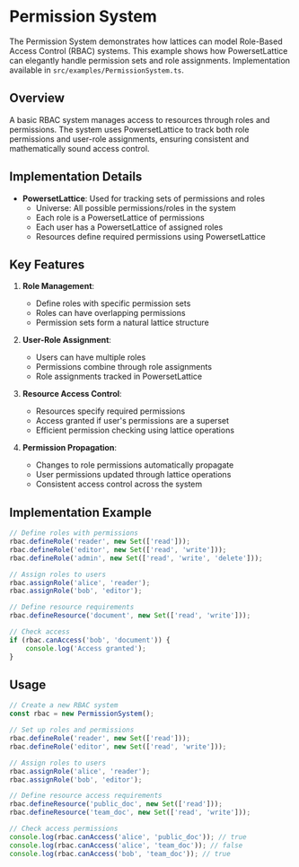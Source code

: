 # Permission System

The Permission System demonstrates how lattices can model Role-Based Access Control (RBAC) systems. This example shows how PowersetLattice can elegantly handle permission sets and role assignments. Implementation available in `src/examples/PermissionSystem.ts`.

## Overview
A basic RBAC system manages access to resources through roles and permissions. The system uses PowersetLattice to track both role permissions and user-role assignments, ensuring consistent and mathematically sound access control.

## Implementation Details

- **PowersetLattice**: Used for tracking sets of permissions and roles
  - Universe: All possible permissions/roles in the system
  - Each role is a PowersetLattice of permissions
  - Each user has a PowersetLattice of assigned roles
  - Resources define required permissions using PowersetLattice

## Key Features

1. **Role Management**:
   - Define roles with specific permission sets
   - Roles can have overlapping permissions
   - Permission sets form a natural lattice structure

2. **User-Role Assignment**:
   - Users can have multiple roles
   - Permissions combine through role assignments
   - Role assignments tracked in PowersetLattice

3. **Resource Access Control**:
   - Resources specify required permissions
   - Access granted if user's permissions are a superset
   - Efficient permission checking using lattice operations

4. **Permission Propagation**:
   - Changes to role permissions automatically propagate
   - User permissions updated through lattice operations
   - Consistent access control across the system

## Implementation Example
```typescript
// Define roles with permissions
rbac.defineRole('reader', new Set(['read']));
rbac.defineRole('editor', new Set(['read', 'write']));
rbac.defineRole('admin', new Set(['read', 'write', 'delete']));

// Assign roles to users
rbac.assignRole('alice', 'reader');
rbac.assignRole('bob', 'editor');

// Define resource requirements
rbac.defineResource('document', new Set(['read', 'write']));

// Check access
if (rbac.canAccess('bob', 'document')) {
    console.log('Access granted');
}
```

## Usage
```typescript
// Create a new RBAC system
const rbac = new PermissionSystem();

// Set up roles and permissions
rbac.defineRole('reader', new Set(['read']));
rbac.defineRole('editor', new Set(['read', 'write']));

// Assign roles to users
rbac.assignRole('alice', 'reader');
rbac.assignRole('bob', 'editor');

// Define resource access requirements
rbac.defineResource('public_doc', new Set(['read']));
rbac.defineResource('team_doc', new Set(['read', 'write']));

// Check access permissions
console.log(rbac.canAccess('alice', 'public_doc')); // true
console.log(rbac.canAccess('alice', 'team_doc')); // false
console.log(rbac.canAccess('bob', 'team_doc')); // true
```
